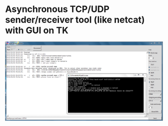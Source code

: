 # Asynchronous TCP/UDP sender/receiver tool (like netcat) with GUI on TK

![Alt text](screenshot.png?raw=true "Screenshot")
